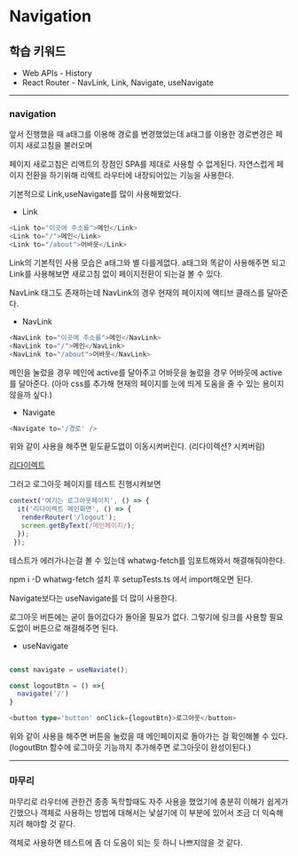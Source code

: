 # Navigation

## 학습 키워드

* Web APIs - History
* React Router - NavLink, Link, Navigate, useNavigate

* * *

### navigation

앞서 진행했을 때 a태그를 이용해 경로를 변경했었는데 a태그를 이용한 경로변경은 페이지 새로고침을 불러오며

페이지 새로고침은 리액트의 장점인 SPA를 제대로 사용할 수 없게된다. 자연스럽게 페이지 전환을 하기위해 리액트 라우터에 내장되어있는 기능을 사용한다.

기본적으로 Link,useNavigate를 많이 사용해봤었다.

* Link

```ts
<Link to="이곳에 주소를">메인</Link>
<Link to="/">메인</Link>
<Link to="/about">어바웃</Link>
```

Link의 기본적인 사용 모습은 a태그와 별 다를게없다. a태그와 똑같이 사용해주면 되고 Link를 사용해보면 새로고침 없이 페이지전환이 되는걸 볼 수 있다.

NavLink 태그도 존재하는데 NavLink의 경우 현재의 페이지에 액티브 클래스를 달아준다.

* NavLink

```ts
<NavLink to="이곳에 주소를">메인</NavLink>
<NavLink to="/">메인</NavLink>
<NavLink to="/about">어바웃</NavLink>
```

메인을 눌렀을 경우 메인에 active를 달아주고 어바웃을 눌렀을 경우 어바웃에 active를 달아준다. (아마 css를 추가해 현재의 페이지를 눈에 띄게 도움을 줄 수 있는 용이지 않을까 싶다.)

* Navigate

```ts
<Navigate to='/경로' />
```

위와 같이 사용을 해주면 밑도끝도없이 이동시켜버린다. (리다이렉션? 시켜버림)

[리다이렉트](https://webstone.tistory.com/65)

그러고 로그아웃 페이지를 테스트 진행시켜보면

```ts
context('여기는 로그아웃페이지', () => {
  it('리다이렉트 메인화면', () => {
   renderRouter('/logout');
   screen.getByText(/메인페이지/);
  });
 });
```

테스트가 에러가나는걸 볼 수 있는데 whatwg-fetch를 임포트해와서 해결해줘야한다.

npm i -D whatwg-fetch 설치 후 setupTests.ts 에서 import해오면 된다.

Navigate보다는 useNavigate를 더 많이 사용한다.

로그아웃 버튼에는 굳이 들어갔다가 돌아올 필요가 없다. 그렇기에 링크를 사용할 필요도없이 버튼으로 해결해주면 된다.

* useNavigate

```ts

const navigate = useNaviate();

const logoutBtn = () =>{
  navigate('/')
}

<button type='button' onClick={logoutBtn}>로그아웃</button>
```

위와 같이 사용을 해주면 버튼을 눌렀을 때 메인페이지로 돌아가는 걸 확인해볼 수 있다. (logoutBtn 함수에 로그아웃 기능까지 추가해주면 로그아웃이 완성이된다.)

* * *

### 마무리

마무리로 라우터에 관한건 종종 독학할때도 자주 사용을 했었기에 충분히 이해가 쉽게가긴했으나 객체로 사용하는 방법에 대해서는 낯설기에 이 부분에 있어서 조금 더 익숙해지려 해야할 것 같다.

객체로 사용하면 테스트에 좀 더 도움이 되는 듯 하니 나쁘지않을 것 같다.